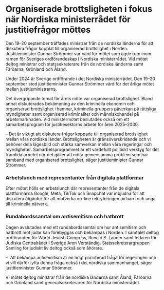 # Organiserade brottsligheten i fokus när Nordiska ministerrådet för justitiefrågor möttes

Den 19–20 september träffades ministrar från de nordiska länderna för att diskutera frågor kopplat till organiserad brottslighet i Norden. Justitieminister Gunnar Strömmer var värd för mötet som ägde rum inom ramen för Sveriges ordförandeskap i Nordiska ministerrådet. Vid mötet deltog ministrar och statssekreterare från de nordiska länderna samt Färöarna, Grönland och Åland.


Under 2024 är Sverige ordförande i det Nordiska ministerrådet. Den 19–20 september stod justitieminister Gunnar Strömmer värd för det årliga mötet mellan justitieministrarna.

Det övergripande temat för årets möte var organiserad brottslighet. Bland annat diskuterades bekämpning av den kriminella ekonomin och organiserad brottslighet i hamnar, kriminella gruppers påverkan på rättsliga myndigheter samt organiserad kriminalitet och människohandel på arbetsmarknaden. Vid ministermötet beslutades också om ett samarbetsprogram för justitiesektorns arbete för åren 2025–2030\.

– Det är viktigt att diskutera frågor koppade till organiserad brottslighet mellan våra nordiska länder. Brottsligheten är gränsöverskridande och vi behöver dela lägesbild och stärka samverkan mellan våra regeringar och myndigheter. Samarbetsprogrammet är ett värdefullt politiskt verktyg för det framtida arbetet när det gäller att möta gemensamma problem som har samband med organiserad brottslighet, säger justitieminister Gunnar Strömmer.

### Arbetslunch med representanter från digitala plattformar

Efter mötet hölls en arbetslunch där representanter från de digitala plattformarna Google, Meta, TikTok och Snapchat var inbjudna för att diskutera åtgärder för att motverka on\-line rekryteringen av barn och unga till kriminella nätverk.

### Rundabordssamtal om antisemitism och hatbrott

Dagen avslutades med ett rundabordssamtal om hur antisemitism och hatbrott mot judar kan förebyggas och bekämpas i Norden. I samtalet deltog ordföranden för World Jewish Congress, Ronald S. Lauder samt ledaren för Judiska Centralrådet i Sverige Aron Verständig. Statssekreterargruppen Samling för judiskt liv deltog också som åhörare.

–  Att bekämpa antisemitism är en högt prioriterad fråga för regeringen och vi vill därför lyfta denna fråga också i det nordiska sammanhanget, säger justitieminister Gunnar Strömmer.

Vi mötet deltog ministrar från de nordiska länderna samt Åland, Färöarna och Grönland samt generalsekreteraren för Nordiska ministerrådet.
